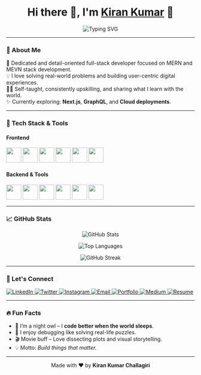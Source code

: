 <h1 align="center">Hi there 👋, I'm <a href="https://github.com/kirankumar3117">Kiran Kumar</a> 🚀</h1>
<p align="center">
  <img src="https://readme-typing-svg.demolab.com?font=Fira+Code&size=25&pause=1000&color=00B2FF&center=true&width=700&lines=Full+Stack+Web+Developer;MERN+%7C+Vue+%7C+Next.js+Specialist;Lover+of+Clean+Code+and+UI+Design;Always+Learning+Something+New!" alt="Typing SVG" />
</p>

---

### 🌟 About Me

🎯 Dedicated and detail-oriented full-stack developer focused on MERN and MEVN stack development.  
💡 I love solving real-world problems and building user-centric digital experiences.  
👨‍💻 Self-taught, consistently upskilling, and sharing what I learn with the world.  
✨ Currently exploring: **Next.js**, **GraphQL**, and **Cloud deployments**.  

---

### 🔧 Tech Stack & Tools

#### Frontend
<p>
  <img src="https://cdn.jsdelivr.net/gh/devicons/devicon/icons/html5/html5-original.svg" width="40" />
  <img src="https://cdn.jsdelivr.net/gh/devicons/devicon/icons/css3/css3-original.svg" width="40" />
  <img src="https://cdn.jsdelivr.net/gh/devicons/devicon/icons/javascript/javascript-original.svg" width="40" />
  <img src="https://cdn.jsdelivr.net/gh/devicons/devicon/icons/vuejs/vuejs-original.svg" width="40" />
  <img src="https://cdn.jsdelivr.net/gh/devicons/devicon/icons/react/react-original.svg" width="40" />
  <img src="https://cdn.jsdelivr.net/gh/devicons/devicon/icons/nextjs/nextjs-original.svg" width="40" />
</p>

#### Backend & Tools
<p>
  <img src="https://cdn.jsdelivr.net/gh/devicons/devicon/icons/nodejs/nodejs-original.svg" width="40" />
  <img src="https://cdn.jsdelivr.net/gh/devicons/devicon/icons/express/express-original.svg" width="40" />
  <img src="https://cdn.jsdelivr.net/gh/devicons/devicon/icons/mongodb/mongodb-original.svg" width="40" />
  <img src="https://cdn.jsdelivr.net/gh/devicons/devicon/icons/git/git-original.svg" width="40" />
  <img src="https://cdn.jsdelivr.net/gh/devicons/devicon/icons/postman/postman-original.svg" width="40" />
  <img src="https://cdn.jsdelivr.net/gh/devicons/devicon/icons/npm/npm-original-wordmark.svg" width="40" />
</p>

---

### 📈 GitHub Stats

<p align="center">
  <img src="https://github-readme-stats.vercel.app/api?username=kirankumar3117&show_icons=true&theme=radical" alt="GitHub Stats" />
</p>
<p align="center">
  <img src="https://github-readme-stats.vercel.app/api/top-langs/?username=kirankumar3117&layout=compact&theme=tokyonight" alt="Top Languages" />
</p>
<p align="center">
  <img src="https://github-readme-streak-stats.herokuapp.com?user=kirankumar3117&theme=dark&date_format=M%20j%5B%2C%20Y%5D" alt="GitHub Streak" />
</p>

---

### 🔗 Let's Connect

<p>
  <a href="https://www.linkedin.com/in/kirankumar3117" target="_blank">
    <img alt="LinkedIn" src="https://img.shields.io/badge/LinkedIn-blue?style=for-the-badge&logo=linkedin" />
  </a>
  <a href="https://twitter.com/KiranKumar3117" target="_blank">
    <img alt="Twitter" src="https://img.shields.io/badge/Twitter-blue?style=for-the-badge&logo=twitter" />
  </a>
  <a href="https://www.instagram.com/ch.kirankumar311/" target="_blank">
    <img alt="Instagram" src="https://img.shields.io/badge/Instagram-purple?style=for-the-badge&logo=instagram" />
  </a>
  <a href="mailto:ch.kirankumar311@gmail.com">
    <img alt="Email" src="https://img.shields.io/badge/Email-red?style=for-the-badge&logo=gmail" />
  </a>
  <a href="https://kirankumarportfolio.vercel.app/" target="_blank">
    <img alt="Portfolio" src="https://img.shields.io/badge/Portfolio-000?style=for-the-badge&logo=vercel" />
  </a>
  <a href="https://medium.com/@ch.kirankumar311" target="_blank">
    <img alt="Medium" src="https://img.shields.io/badge/Medium-12100E?style=for-the-badge&logo=medium" />
  </a>
  <a href="https://drive.google.com/file/d/18l0d-DRopZ6n0t8w9TAKzOcv3SnxLbyu/view?usp=sharing" target="_blank">
    <img alt="Resume" src="https://img.shields.io/badge/Resume-grey?style=for-the-badge&logo=google-drive" />
  </a>
</p>

---

### 🔥 Fun Facts

- 🦉 I’m a night owl – I **code better when the world sleeps**.
- 🤖 I enjoy debugging like solving real-life puzzles.
- 🎬 Movie buff – Love dissecting plots and visual storytelling.
- 💡 Motto: *Build things that matter.*

---

<!-- Footer -->
<p align="center">
  Made with ❤️ by <strong>Kiran Kumar Challagiri</strong>
</p>
